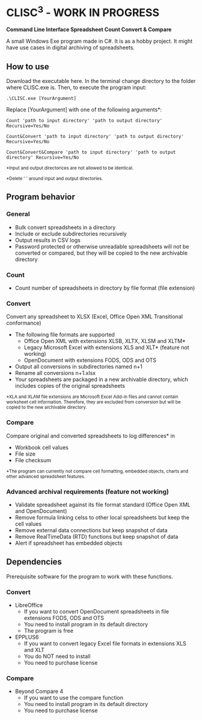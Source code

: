 # CLISC<sup>3</sup> - WORK IN PROGRESS
**Command Line Interface Spreadsheet Count Convert & Compare**

A small Windows Exe program made in C#. It is as a hobby project. It might have use cases in digital archiving of spreadsheets.

## How to use
Download the executable here. In the terminal change directory to the folder where CLISC.exe is. Then, to execute the program input:

```
.\CLISC.exe [YourArgument]
```

Replace [YourArgument] with one of the following arguments*:

```
Count 'path to input directory' 'path to output directory' Recursive=Yes/No
```
```
Count&Convert 'path to input directory' 'path to output directory' Recursive=Yes/No
```
```
Count&Convert&Compare 'path to input directory' 'path to output directory' Recursive=Yes/No
```
<sub>*Input and output directorices are not allowed to be identical.</sub>

<sub>*Delete ' ' around input and output directories.</sub>

## Program behavior

### General
* Bulk convert spreadsheets in a directory
* Include or exclude subdirectories recursively
* Output results in CSV logs
* Password protected or otherwise unreadable spreadsheets will not be converted or compared, but they will be copied to the new archivable directory

### Count
* Count number of spreadsheets in directory by file format (file extension)

### Convert
Convert any spreadsheet to XLSX (Excel, Office Open XML Transitional conformance)

* The following file formats are supported
  - Office Open XML with extensions XLSB, XLTX, XLSM and XLTM*
  - Legacy Microsoft Excel with extensions XLS and XLT* (feature not working)
  - OpenDocument with extensions FODS, ODS and OTS
* Output all conversions in subdirectories named n+1
* Rename all conversions n+1.xlsx
* Your spreadsheets are packaged in a new archivable directory, which includes copies of the original spreadsheets

<sub>*XLA and XLAM file extensions are Microsoft Excel Add-in files and cannot contain worksheet cell information. Therefore, they are excluded from conversion but will be copied to the new archivable directory.</sub>

### Compare
Compare original and converted spreadsheets to log differences* in

* Workbook cell values
* File size
* File checksum

<sub>*The program can currently not compare cell formatting, embedded objects, charts and other advanced spreadsheet features.</sub>

### Advanced archival requirements (feature not working)

* Validate spreadsheet against its file format standard (Office Open XML and OpenDocument)
* Remove formula linking celss to other local spreadsheets but keep the cell values
* Remove external data connections but keep snapshot of data
* Remove RealTimeData (RTD) functions but keep snapshot of data
* Alert if spreadsheet has embedded objects

## Dependencies
Prerequisite software for the program to work with these functions.

### Convert
* LibreOffice
  - If you want to convert OpenDocument spreadsheets in file extensions FODS, ODS and OTS
  - You need to install program in its default directory
  - The program is free
* EPPLUS6
  - If you want to convert legacy Excel file formats in extensions XLS and XLT
  - You do NOT need to install
  - You need to purchase license

### Compare
* Beyond Compare 4 
  - If you want to use the compare function
  - You need to install program in its default directory
  - You need to purchase license
